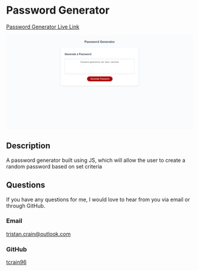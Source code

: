# Password Generator

[Password Generator Live Link](https://tcrain96.github.io/Password-Generator/)

![Password Generator Home Page](./assets/img/Full-Screenshot.png?raw=true "Home - Password Generator")

## Description

A password generator built using JS, which will allow the user to create a random password based on set criteria

## Questions

If you have any questions for me, I would love to hear from you via email or through GitHub.

### Email

[tristan.crain@outlook.com](mailto:tristan.crain@outlook.com)

### GitHub

[tcrain96](https://github.com/tcrain96)
